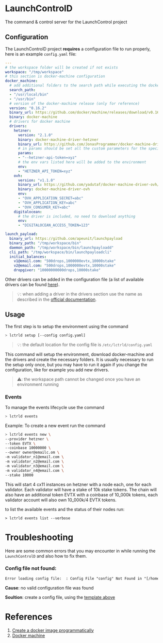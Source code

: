 # LaunchControlD

The command & control server for the LaunchControl project

## Configuration

The LaunchControlD project **requires** a configuration file to run properly, here is an example `config.yaml` file:

```yaml
---
# the workspace folder will be created if not exists
workspace: "/tmp/workspace"
# this section is docker-machine configuration
docker_machine:
  # add additional folders to the search path while executing the docker-machine command
  search_path:
  - "/usr/local/bin"
  - "/usr/bin"
  # version of the docker-machine release (only for reference)
  version: "0.16.2"
  binary_url: https://github.com/docker/machine/releases/download/v0.16.2/docker-machine-Linux-x86_64
  binary: docker-machine
  # drivers for docker machine
  drivers:
    hetzner:
      version: "2.1.0"
      binary: docker-machine-driver-hetzner
      binary_url: https://github.com/JonasProgrammer/docker-machine-driver-hetzner/releases/download/2.1.0/docker-machine-driver-hetzner_2.1.0_linux_amd64.tar.gz
      # in params should be set all the custom parameters for the specific driver
      params:
      - "--hetzner-api-token=xyz"
      # the env vars listed here will be added to the environment
      env:
      - "HETZNER_API_TOKEN=xyz"
    ovh:
      version: "v1.1.0"
      binary_url: https://github.com/yadutaf/docker-machine-driver-ovh/releases/download/v1.1.0-1/docker-machine-driver-ovh-v1.1.0-1-linux-amd64.tar.gz
      binary: docker-machine-driver-ovh
      env:
      - "OVH_APPLICATION_SECRET=abc"
      - "OVH_APPLICATION_KEY=abc"
      - "OVH_CONSUMER_KEY=abc"
    digitalocean:
      # the driver is included, no need to download anything
      env:
      - "DIGITALOCEAN_ACCESS_TOKEN=123"

launch_payload:
  binary_url: https://github.com/apeunit/launchpayload
  binary_path: "/tmp/workspace/bin"
  daemon_path: "/tmp/workspace/bin/launchpayloadd"
  cli_path: "/tmp/workspace/bin/launchpayloadcli"
  initial_balances:
    v1@email.com: "500drops,1000000evtx,10000stake"
    v2@email.com: "500drops,1000000evtx,10000stake"
    dropgiver: "10000000000drops,10000stake"

```

Other drivers can be added in the configuration file (a list of available drivers can be found [here](https://github.com/docker/docker.github.io/blob/master/machine/AVAILABLE_DRIVER_PLUGINS.md)).

> 💡: when adding a driver in the drivers section use the name as described in the [official documentation](https://docs.docker.com/machine/drivers/).

## Usage

The first step is to setup the environment using the command

```sh
> lctrld setup [--config config.yaml]
```


> 💡: the default location for the config file is `/etc/lctrld/config.yaml`

This command will setup the environment, download docker-machine and the drivers and create the necessary folders.
It is usually necessary to run the setup only once, but you may have to run it again if you change the configuration,
like for example you add new drivers.

> ⚠️: the workspace path cannot be changed once you have an environment running

### Events

To manage the events lifecycle use the command

```sh
> lctrld events
```

Example: To create a new event run the command

```sh
> lctrld events new \
--provider hetzner \
--token EVTX \
--coinbase 10000000 \
--owner owner@emailc.om \
-m validator_n1@email.com \
-m validator_n2@email.com \
-m validator_n3@email.com \
-m validator_n4@email.com \
--stake 10000
```

This will start 4 cx11 instances on hetzner with a node each, one for each validator. Each validator will have a stake of 10k stake tokens.
The chain will also have an additional token EVTX with a coinbase of 10_000k tokens, each validator account will also own 10_000k/4 EVTX tokens.

to list the available events and the status of their nodes run:

```
> lctrld events list --verbose
```

# Troubleshooting

Here are some common errors that you may encounter in while running the `LaunchControlD` and also how to fix them.

### Config file not found:

```txt
Error loading config file:  : Config File "config" Not Found in "[/home/andrea/Documents/workspaces/blockchain/eventivize/lctrld/dist /etc/lctrld]"
```

**Cause**: no valid configuration file was found

**Soultion**: create a config file, using the [template above](#configuration)


# References
1. [Create a docker image programmatically](https://docs.docker.com/engine/api/sdk/examples/)
2. [Docker machine](https://docs.docker.com/machine)
